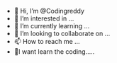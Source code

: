 - 👋 Hi, I’m @Codingreddy
- 👀 I’m interested in ...
- 🌱 I’m currently learning ...
- 💞️ I’m looking to collaborate on ...
- 📫 How to reach me ...
- 💫I want learn the coding.....
<!---
Codingreddy/Codingreddy is a ✨ special ✨ repository because its `README.md` (this file) appears on your GitHub profile.
You can click the Preview link to take a look at your changes.
--->
